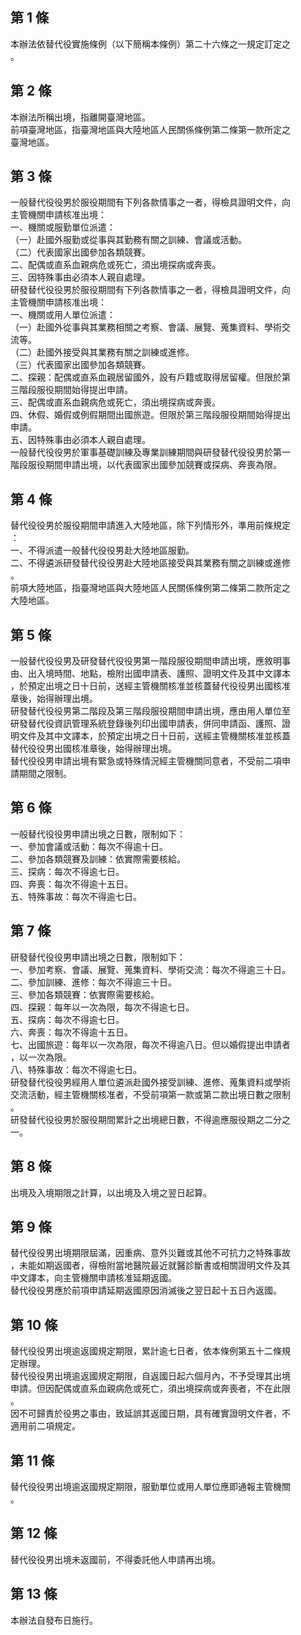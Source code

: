 第 1 條
-------
本辦法依替代役實施條例（以下簡稱本條例）第二十六條之一規定訂定之  
。

第 2 條
-------
本辦法所稱出境，指離開臺灣地區。  
前項臺灣地區，指臺灣地區與大陸地區人民關係條例第二條第一款所定之  
臺灣地區。

第 3 條
-------
一般替代役役男於服役期間有下列各款情事之一者，得檢具證明文件，向  
主管機關申請核准出境：  
一、機關或服勤單位派遣：  
（一）赴國外服勤或從事與其勤務有關之訓練、會議或活動。  
（二）代表國家出國參加各類競賽。  
二、配偶或直系血親病危或死亡，須出境探病或奔喪。  
三、因特殊事由必須本人親自處理。  
研發替代役役男於服役期間有下列各款情事之一者，得檢具證明文件，向  
主管機關申請核准出境：  
一、機關或用人單位派遣：  
（一）赴國外從事與其業務相關之考察、會議、展覽、蒐集資料、學術交  
      流等。  
（二）赴國外接受與其業務有關之訓練或進修。  
（三）代表國家出國參加各類競賽。  
二、探親：配偶或直系血親居留國外，設有戶籍或取得居留權。但限於第  
    三階段服役期間始得提出申請。  
三、配偶或直系血親病危或死亡，須出境探病或奔喪。  
四、休假、婚假或例假期間出國旅遊。但限於第三階段服役期間始得提出  
    申請。  
五、因特殊事由必須本人親自處理。  
一般替代役役男於軍事基礎訓練及專業訓練期間與研發替代役役男於第一  
階段服役期間申請出境，以代表國家出國參加競賽或探病、奔喪為限。

第 4 條
-------
替代役役男於服役期間申請進入大陸地區，除下列情形外，準用前條規定  
：  
一、不得派遣一般替代役役男赴大陸地區服勤。  
二、不得遴派研發替代役役男赴大陸地區接受與其業務有關之訓練或進修  
    。  
前項大陸地區，指臺灣地區與大陸地區人民關係條例第二條第二款所定之  
大陸地區。

第 5 條
-------
一般替代役役男及研發替代役役男第一階段服役期間申請出境，應敘明事  
由、出入境時間、地點，檢附出國申請表、護照、證明文件及其中文譯本  
，於預定出境之日十日前，送經主管機關核准並核蓋替代役役男出國核准  
章後，始得辦理出境。  
研發替代役役男第二階段及第三階段服役期間申請出境，應由用人單位至  
研發替代役資訊管理系統登錄後列印出國申請表，併同申請函、護照、證  
明文件及其中文譯本，於預定出境之日十日前，送經主管機關核准並核蓋  
替代役役男出國核准章後，始得辦理出境。  
替代役役男申請出境有緊急或特殊情況經主管機關同意者，不受前二項申  
請期間之限制。

第 6 條
-------
一般替代役役男申請出境之日數，限制如下：  
一、參加會議或活動：每次不得逾十日。  
二、參加各類競賽及訓練：依實際需要核給。  
三、探病：每次不得逾七日。  
四、奔喪：每次不得逾十五日。  
五、特殊事故：每次不得逾七日。

第 7 條
-------
研發替代役役男申請出境之日數，限制如下：  
一、參加考察、會議、展覽、蒐集資料、學術交流：每次不得逾三十日。  
二、參加訓練、進修：每次不得逾三十日。  
三、參加各類競賽：依實際需要核給。  
四、探親：每年以一次為限，每次不得逾七日。  
五、探病：每次不得逾七日。  
六、奔喪：每次不得逾十五日。  
七、出國旅遊：每年以一次為限，每次不得逾八日。但以婚假提出申請者  
    ，以一次為限。  
八、特殊事故：每次不得逾七日。  
研發替代役役男經用人單位遴派赴國外接受訓練、進修、蒐集資料或學術  
交流活動，經主管機關核准者，不受前項第一款或第二款出境日數之限制  
。  
研發替代役役男於服役期間累計之出境總日數，不得逾應服役期之二分之  
一。

第 8 條
-------
出境及入境期限之計算，以出境及入境之翌日起算。

第 9 條
-------
替代役役男出境期限屆滿，因重病、意外災難或其他不可抗力之特殊事故  
，未能如期返國者，得檢附當地醫院最近就醫診斷書或相關證明文件及其  
中文譯本，向主管機關申請核准延期返國。   
替代役役男應於前項申請延期返國原因消滅後之翌日起十五日內返國。

第 10 條
--------
替代役役男出境逾返國規定期限，累計逾七日者，依本條例第五十二條規  
定辦理。  
替代役役男出境逾返國規定期限，自返國日起六個月內，不予受理其出境  
申請。但因配偶或直系血親病危或死亡，須出境探病或奔喪者，不在此限  
。  
因不可歸責於役男之事由，致延誤其返國日期，具有確實證明文件者，不  
適用前二項規定。

第 11 條
--------
替代役役男出境逾返國規定期限，服勤單位或用人單位應即通報主管機關  
。

第 12 條
--------
替代役役男出境未返國前，不得委託他人申請再出境。

第 13 條
--------
本辦法自發布日施行。

